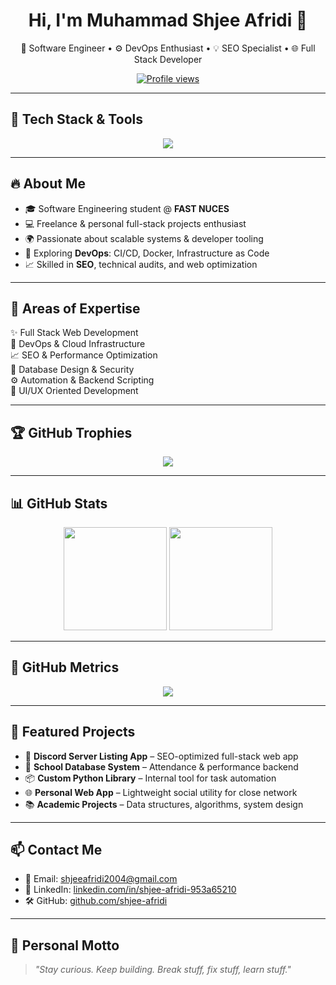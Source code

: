 <h1 align="center">Hi, I'm Muhammad Shjee Afridi 👋</h1>

<p align="center">
  🚀 Software Engineer • ⚙️ DevOps Enthusiast • 💡 SEO Specialist • 🌐 Full Stack Developer  
</p>

<p align="center">
  <a href="https://github.com/shjee-afridi">
    <img src="https://komarev.com/ghpvc/?username=shjee-afridi&label=Profile%20views&color=0e75b6&style=flat" alt="Profile views" />
  </a>
</p>

---

## 🧰 Tech Stack & Tools

<p align="center">
  <img src="https://skillicons.dev/icons?i=js,ts,react,nextjs,nodejs,python,django,php,jquery,mysql,mongodb,firebase,html,css,tailwind,docker,git,linux" />
</p>

---

## 🔥 About Me

- 🎓 Software Engineering student @ **FAST NUCES**
- 💻 Freelance & personal full-stack projects enthusiast
- 🌍 Passionate about scalable systems & developer tooling
- 🚀 Exploring **DevOps**: CI/CD, Docker, Infrastructure as Code
- 📈 Skilled in **SEO**, technical audits, and web optimization

---

## 🧠 Areas of Expertise

✨ Full Stack Web Development  
🔧 DevOps & Cloud Infrastructure  
📈 SEO & Performance Optimization  
🔐 Database Design & Security  
⚙️ Automation & Backend Scripting  
🎨 UI/UX Oriented Development  

---

## 🏆 GitHub Trophies

<p align="center">
  <img src="https://github-profile-trophy.vercel.app/?username=shjee-afridi&theme=radical&row=1&column=6" />
</p>

---

## 📊 GitHub Stats

<p align="center">
  <img src="https://github-readme-stats.vercel.app/api?username=shjee-afridi&show_icons=true&theme=radical" height="165" />
  <img src="https://github-readme-stats.vercel.app/api/top-langs/?username=shjee-afridi&layout=compact&theme=radical" height="165" />
</p>

---

## 🧮 GitHub Metrics

<p align="center">
  <img src="https://raw.githubusercontent.com/shjee-afridi/shjee-afridi/master/github-metrics.svg" />
</p>

---

## 📌 Featured Projects

- 🧪 **Discord Server Listing App** – SEO-optimized full-stack web app  
- 🏫 **School Database System** – Attendance & performance backend  
- 📦 **Custom Python Library** – Internal tool for task automation  
- 🌐 **Personal Web App** – Lightweight social utility for close network  
- 📚 **Academic Projects** – Data structures, algorithms, system design  

---

## 📫 Contact Me

- 💼 Email: shjeeafridi2004@gmail.com  
- 💬 LinkedIn: [linkedin.com/in/shjee-afridi-953a65210](https://www.linkedin.com/in/shjee-afridi-953a65210/)  
- 🛠 GitHub: [github.com/shjee-afridi](https://github.com/shjee-afridi)

---

## 🎯 Personal Motto

> *"Stay curious. Keep building. Break stuff, fix stuff, learn stuff."*
